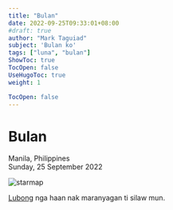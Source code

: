 ```yaml
---
title: "Bulan"
date: 2022-09-25T09:33:01+08:00
#draft: true
author: "Mark Taguiad"
subject: 'Bulan ko'
tags: ["luna", "bulan"]
ShowToc: true
TocOpen: false
UseHugoToc: true
weight: 1

TocOpen: false
---
```


# Bulan

Manila, Philippines\
Sunday, 25 September 2022


<!-- ![Alt text](/images/bulan/starmap.png "starmap") -->
<!-- [![imagen](/images/bulan/starmap.png)](/images/bulan/starmap.png) -->
![starmap](http://chevereto.tagsdev.xyz/images/2024/05/20/starmap.png)

[Lubong](https://moonlanding.tagsdev.xyz) nga haan nak maranyagan ti silaw mun.

<!-- Para kin jay maymaysa nga tao nga parmi nga bilbilibak ken ayayatek. Dim ammu kasano kapateg ti naited mo kanyak tapno sapulek manen ti kalkalikagumak. 

Ayan man makadanunan ta, ana man ti pagbalinan ta. Ibatbatiyan ka ti parte ditoy pusok. Adadtoy nak lang mangbuybuya jay langit, baring ton maminsan kadwa ka ditoy nga mangkitkitan ken jay *bulan*. -->


 <!--To that one person who never ceases to astonish me. You have given me the courage to chase my dreams again.
Wherever we end up in the world and whatever we become. Adadtoy nak lang mangbuybuya  --!>
